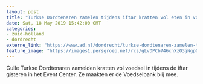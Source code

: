 ```yaml
---
layout: post
title: "Turkse Dordtenaren zamelen tijdens iftar kratten vol eten in voor Voedselbank"
date: Sat, 18 May 2019 15:42:00 GMT
categories: 
- zuid-holland 
- dordrecht 
externe_link: "https://www.ad.nl/dordrecht/turkse-dordtenaren-zamelen-tijdens-iftar-kratten-vol-eten-in-voor-voedselbank~a6e5a098/"
feature_image: "https://images1.persgroep.net/rcs/gLvDPCb746xnXzO3jNgpQE3OsVU/diocontent/148631970/_fitwidth/400/?appId=21791a8992982cd8da851550a453bd7f&quality=0.7"
---
```


Gulle Turkse Dordtenaren zamelden kratten vol voedsel in tijdens de iftar gisteren in het Event Center. Ze maakten er de Voedselbank blij mee.
